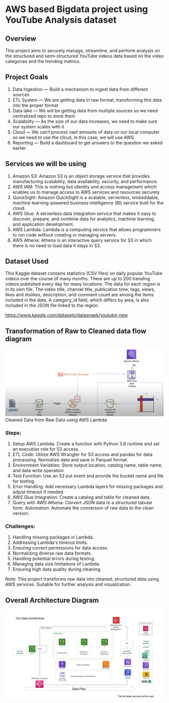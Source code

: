 # AWS based Bigdata project using YouTube Analysis dataset

## Overview

This project aims to securely manage, streamline, and perform analysis on the structured and semi-structured YouTube videos data based on the video categories and the trending metrics.

## Project Goals
1. Data Ingestion — Build a mechanism to ingest data from different sources
2. ETL System — We are getting data in raw format, transforming this data into the proper format
3. Data lake — We will be getting data from multiple sources so we need centralized repo to store them
4. Scalability — As the size of our data increases, we need to make sure our system scales with it
5. Cloud — We can’t process vast amounts of data on our local computer so we need to use the cloud, in this case, we will use AWS
6. Reporting — Build a dashboard to get answers to the question we asked earlier

## Services we will be using
1. Amazon S3: Amazon S3 is an object storage service that provides manufacturing scalability, data availability, security, and performance.
2. AWS IAM: This is nothing but identity and access management which enables us to manage access to AWS services and resources securely.
3. QuickSight: Amazon QuickSight is a scalable, serverless, embeddable, machine learning-powered business intelligence (BI) service built for the cloud.
4. AWS Glue: A serverless data integration service that makes it easy to discover, prepare, and combine data for analytics, machine learning, and application development.
5. AWS Lambda: Lambda is a computing service that allows programmers to run code without creating or managing servers.
6. AWS Athena: Athena is an interactive query service for S3 in which there is no need to load data it stays in S3.

## Dataset Used
This Kaggle dataset contains statistics (CSV files) on daily popular YouTube videos over the course of many months. There are up to 200 trending videos published every day for many locations. The data for each region is in its own file. The video title, channel title, publication time, tags, views, likes and dislikes, description, and comment count are among the items included in the data. A category_id field, which differs by area, is also included in the JSON file linked to the region.

https://www.kaggle.com/datasets/datasnaek/youtube-new

## Transformation of Raw to Cleaned data flow diagram
<img src="Raw_to_Cleandata_architecture.png">
Cleaned Data from Raw Data using AWS Lambda

### Steps:

1. Setup AWS Lambda: Create a function with Python 3.8 runtime and set an execution role for S3 access.
2. ETL Code: Utilize AWS Wrangler for S3 access and pandas for data processing. Normalize data and save in Parquet format.
3. Environment Variables: Store output location, catalog name, table name, and data write operation.
4. Test Function: Use an S3 put event and provide the bucket name and file for testing.
5. Error Handling: Add necessary Lambda layers for missing packages and adjust timeout if needed.
6. AWS Glue Integration: Create a catalog and table for cleaned data.
7. Query with AWS Athena: Convert JSON data to a structured tabular form.
Automation: Automate the conversion of raw data to the clean version.

### Challenges:

1. Handling missing packages in Lambda.
2. Addressing Lambda's timeout limits.
3. Ensuring correct permissions for data access.
4. Normalizing diverse raw data formats.
5. Handling potential errors during testing.
6. Managing data size limitations of Lambda.
7. Ensuring high data quality during cleaning.

Note: This project transforms raw data into cleaned, structured data using AWS services. Suitable for further analysis and visualization.

## Overall Architecture Diagram
<img src="architecture.jpeg">



